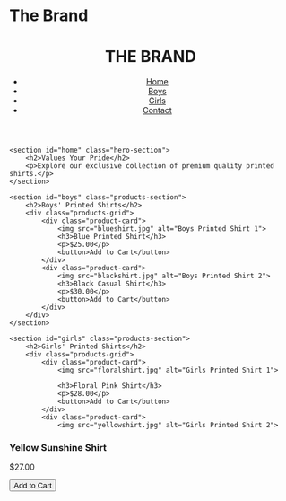 # The Brand
<head>
    <meta charset="UTF-8">
    <meta name="viewport" content="width=device-width, initial-scale=1.0">
    <title>THE BRAND - Printed Shirts</title>
    <link rel="stylesheet" href="style.css">
</head>
<body>
    <header>
        <div class="logo">
            <h1>THE BRAND</h1>
        </div>
        <nav>
            <ul>
                <li><a href="#home">Home</a></li>
                <li><a href="#boys">Boys</a></li>
                <li><a href="#girls">Girls</a></li>
                <li><a href="#contact">Contact</a></li>
            </ul>
        </nav>
    </header>

    <section id="home" class="hero-section">
        <h2>Values Your Pride</h2>
        <p>Explore our exclusive collection of premium quality printed shirts.</p>
    </section>

    <section id="boys" class="products-section">
        <h2>Boys' Printed Shirts</h2>
        <div class="products-grid">
            <div class="product-card">
                <img src="blueshirt.jpg" alt="Boys Printed Shirt 1">
                <h3>Blue Printed Shirt</h3>
                <p>$25.00</p>
                <button>Add to Cart</button>
            </div>
            <div class="product-card">
                <img src="blackshirt.jpg" alt="Boys Printed Shirt 2">
                <h3>Black Casual Shirt</h3>
                <p>$30.00</p>
                <button>Add to Cart</button>
            </div>
        </div>
    </section>

    <section id="girls" class="products-section">
        <h2>Girls' Printed Shirts</h2>
        <div class="products-grid">
            <div class="product-card">
                <img src="floralshirt.jpg" alt="Girls Printed Shirt 1">

                <h3>Floral Pink Shirt</h3>
                <p>$28.00</p>
                <button>Add to Cart</button>
            </div>
            <div class="product-card">
                <img src="yellowshirt.jpg" alt="Girls Printed Shirt 2">
                
<h3>Yellow Sunshine Shirt</h3>
                <p>$27.00</p>
                <button>Add to Cart</button>
            </div>
        </div>
    </section>
